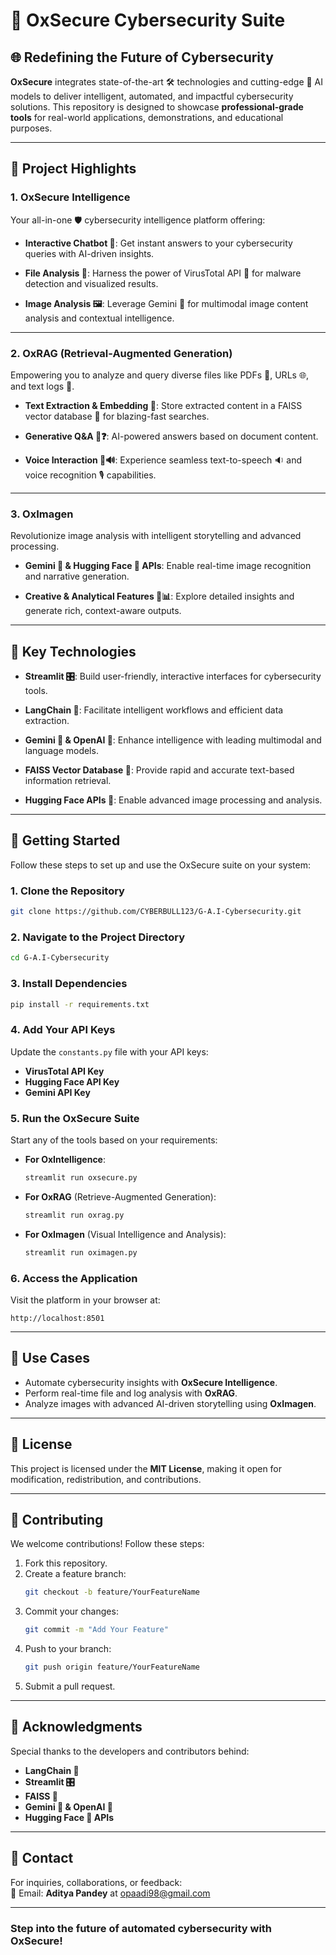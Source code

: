 # 🚀 **OxSecure Cybersecurity Suite**  

## 🌐 **Redefining the Future of Cybersecurity**  

**OxSecure** integrates state-of-the-art 🛠️ technologies and cutting-edge 🤖 AI models to deliver intelligent, automated, and impactful cybersecurity solutions. This repository is designed to showcase **professional-grade tools** for real-world applications, demonstrations, and educational purposes.  

---  

## **🌟 Project Highlights**  

### 1. **OxSecure Intelligence**  
Your all-in-one 🛡️ cybersecurity intelligence platform offering:  

- **Interactive Chatbot 🤖**: Get instant answers to your cybersecurity queries with AI-driven insights.  

- **File Analysis 📂**: Harness the power of VirusTotal API 🔗 for malware detection and visualized results.  

- **Image Analysis 🖼️**: Leverage Gemini 🌌 for multimodal image content analysis and contextual intelligence.  

---  

### 2. **OxRAG (Retrieval-Augmented Generation)**  
Empowering you to analyze and query diverse files like PDFs 📑, URLs 🌐, and text logs 📝.  

- **Text Extraction & Embedding 📝**: Store extracted content in a FAISS vector database 💾 for blazing-fast searches.  

- **Generative Q&A 🤖❓**: AI-powered answers based on document content.  

- **Voice Interaction 🎤🔊**: Experience seamless text-to-speech 🔉 and voice recognition 🎙️ capabilities.  

---  

### 3. **OxImagen**  
Revolutionize image analysis with intelligent storytelling and advanced processing.  

- **Gemini 🌌 & Hugging Face 🤗 APIs**: Enable real-time image recognition and narrative generation. 

- **Creative & Analytical Features 🎨📊**: Explore detailed insights and generate rich, context-aware outputs. 


---  

## **🔧 Key Technologies**  

- **Streamlit 🎛️**: Build user-friendly, interactive interfaces for cybersecurity tools.  

- **LangChain 🔗**: Facilitate intelligent workflows and efficient data extraction.  

- **Gemini 🌌 & OpenAI 🤖**: Enhance intelligence with leading multimodal and language models. 

- **FAISS Vector Database 💾**: Provide rapid and accurate text-based information retrieval.  

- **Hugging Face APIs 🤗**: Enable advanced image processing and analysis.  

---  

## **🚀 Getting Started**  

Follow these steps to set up and use the OxSecure suite on your system:  

### **1. Clone the Repository**  
```bash  
git clone https://github.com/CYBERBULL123/G-A.I-Cybersecurity.git
```  

### **2. Navigate to the Project Directory**  
```bash  
cd G-A.I-Cybersecurity
```  

### **3. Install Dependencies**  
```bash  
pip install -r requirements.txt  
```  

### **4. Add Your API Keys**  
Update the `constants.py` file with your API keys:  
- **VirusTotal API Key**  
- **Hugging Face API Key**  
- **Gemini API Key**  

### **5. Run the OxSecure Suite**  
Start any of the tools based on your requirements:  

- **For OxIntelligence**:  
  ```bash  
  streamlit run oxsecure.py  
  ```  

- **For OxRAG** (Retrieve-Augmented Generation):  
  ```bash  
  streamlit run oxrag.py  
  ```  

- **For OxImagen** (Visual Intelligence and Analysis):  
  ```bash  
  streamlit run oximagen.py  
  ```  

### **6. Access the Application**  
Visit the platform in your browser at:  
```  
http://localhost:8501  
```  

---  

## **💼 Use Cases**  

- Automate cybersecurity insights with **OxSecure Intelligence**.  
- Perform real-time file and log analysis with **OxRAG**.  
- Analyze images with advanced AI-driven storytelling using **OxImagen**.  

---

## **📜 License**  
This project is licensed under the **MIT License**, making it open for modification, redistribution, and contributions.  

---  

## **🤝 Contributing**  
We welcome contributions! Follow these steps:  

1. Fork this repository.  
2. Create a feature branch:  
   ```bash  
   git checkout -b feature/YourFeatureName  
   ```  
3. Commit your changes:  
   ```bash  
   git commit -m "Add Your Feature"  
   ```  
4. Push to your branch:  
   ```bash  
   git push origin feature/YourFeatureName  
   ```  
5. Submit a pull request.  

---  

## **🙌 Acknowledgments**  

Special thanks to the developers and contributors behind:  
- **LangChain 🔗**  
- **Streamlit 🎛️**  
- **FAISS 💾**  
- **Gemini 🌌 & OpenAI 🤖**  
- **Hugging Face 🤗 APIs**  

---  

## 📧 **Contact**  

For inquiries, collaborations, or feedback:  
📨 Email: **Aditya Pandey** at [opaadi98@gmail.com](mailto:opaadi98@gmail.com)  

---  

### **Step into the future of automated cybersecurity with OxSecure!**